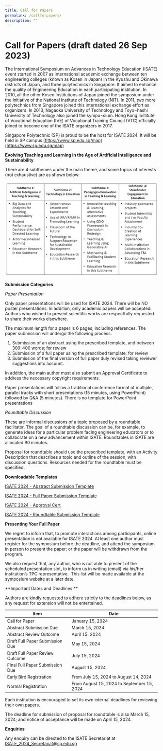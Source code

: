 ```yaml
---
title: Call for Papers
permalink: /callforpapers/
description: ""
---
```

# Call for Papers (draft dated 26 Sep 2023)

The International Symposium on Advances in Technology Education (ISATE) event started in 2007 as international academic exchange between ten engineering colleges (known as Kosen in Japan) in the Kyushu and Okinawa districts of Japan, and three polytechnics in Singapore. It aimed to enhance the quality of Engineering Education in each participating institution. In 2010, all the other Kosen institutions of Japan joined the symposium under the initiative of the National Institute of Technology (NIT). In 2011, two more polytechnics from Singapore joined this international exchange effort as organizers. In 2013, Nagaoka University of Technology and Toyo¬hashi University of Technology also joined the sympo¬sium. Hong Kong Institute of Vocational Education (IVE) of Vocational Training Council (VTC) officially joined to become one of the ISATE organizers in 2017. 

Singapore Polytechnic (SP) is proud to be the host for ISATE 2024. It will be held in SP campus [https://www.sp.edu.sg/map](https://www.sp.edu.sg/map) 

**Evolving Teaching and Learning in the Age of Artificial Intelligence and Sustainability**

There are 4 subthemes under the main theme, and some topics of interests (not exhaustive) are as shown below:

![](/images/subthemes-table.jpg)


**Submission Categories**

*Paper Presentation*

Only paper presentations will be used for ISATE 2024. There will be NO poster presentations. In addition, only academic papers will be accepted. Authors who wished to present scientific works are respectfully requested to share their works elsewhere.

The maximum length for a paper is 6 pages, including references. The paper submission will undergo the following process:

1. Submission of an abstract using the prescribed template, and between 300-400 words; for review 
2. Submission of a full paper using the prescribed template; for review
3. Submission of the final version of full paper duly revised taking reviewer suggestions into account.

In addition, the main author must also submit an Approval Certificate to address the necessary copyright requirements. 

Paper presentations will follow a traditional conference format of multiple, parallel tracks with short presentations (15 minutes, using PowerPoint) followed by Q&A (5 minutes). There is no template for PowerPoint presentations

*Roundtable Discussion*

These are informal discussions of a topic proposed by a roundtable facilitator. The goal of a roundtable discussion can be, for example, to generate ideas for a particular problem facing engineering educators or to collaborate on a new advancement within ISATE. Roundtables in ISATE are allocated 90 minutes.

Proposal for roundtable should use the prescribed template, with an Activity Description that describes a topic and outline of the session, with discussion questions. Resources needed for the roundtable must be specified.



**Downloadable Templates**

[ISATE 2024 - Abstract Submission Template](https://docs.google.com/document/d/1bOFW4nmmvL8eTK6GS_jBUtzebSqnmh1l/edit?usp=sharing&ouid=115597147790999350487&rtpof=true&sd=true)

[ISATE 2024 - Full Paper Submission Template](https://docs.google.com/document/d/10n5G0_n0ew906uzD1Uhcvza-gfw5wkxS/edit?usp=sharing&ouid=115597147790999350487&rtpof=true&sd=true)

[ISATE 2024 - Approval Cert](https://drive.google.com/file/d/1bkcI6R-PQP3Jx8wpMgL9K6vYw9GlcHkz/view?usp=sharing)

[ISATE 2024 - Roundtable Submission Template](https://docs.google.com/document/d/1bMbTIENnNH0ES748LVi3VX7_HDmrzffw/edit?usp=sharing&ouid=115597147790999350487&rtpof=true&sd=true)


**Presenting Your Full Paper**

We regret to inform that, to promote interactions among participants, online presentation is not available for ISATE 2024. At least one author must register for the symposium before the deadline, and attend the symposium in person to present the paper; or the paper will be withdrawn from the program.

We also request that, any author, who is not able to present of the scheduled presentation slot, to inform us in writing (email) via his/her institution’s TPC representative.  This list will be made available at the symposium website at a later date.


**Important Dates and Deadlines
**

Authors are kindly requested to adhere strictly to the deadlines below, as any request for extension will not be entertained. 



| Item | Date |
| -------- | -------- |
| Call for Paper     | January 15, 2024     |
| Abstract Submission Due | March 15, 2024 |
| Abstract Review Outcome | April 15, 2024 |
| Draft Full Paper Submission Due | May 15, 2024 |
| Draft Full Paper Review Outcome | July 15, 2024 |
| Final Full Paper Submission Due | August 15, 2024 |
| Early Bird Registration | From July 15, 2024 to August 14, 2024 |
| Normal Registration | From August 15, 2024 to September 15, 2024 |

Each institution is encouraged to set its own internal deadlines for reviewing their own papers.

The deadline for submission of proposal for roundtable is also March 15, 2024; and notice of acceptance will be made on April 15, 2024.


**Enquiries**

Any enquiry can be directed to the ISATE Secretariat at ISATE_2024_Secretariat@sp.edu.sg